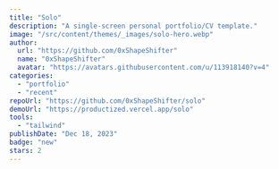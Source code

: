 ```yaml
---
title: "Solo"
description: "A single-screen personal portfolio/CV template."
image: "/src/content/themes/_images/solo-hero.webp"
author:
  url: "https://github.com/0xShapeShifter"
  name: "0xShapeShifter"
  avatar: "https://avatars.githubusercontent.com/u/113918140?v=4"
categories:
  - "portfolio"
  - "recent"
repoUrl: "https://github.com/0xShapeShifter/solo"
demoUrl: "https://productized.vercel.app/solo"
tools:
  - "tailwind"
publishDate: "Dec 18, 2023"
badge: "new"
stars: 2
---
```

